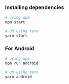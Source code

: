 ### Installing dependencies
```bash
# using npm
npm start

# OR using Yarn
yarn start
```

### For Android

```bash
# using npm
npm run android

# OR using Yarn
yarn android